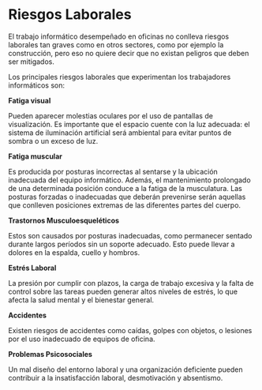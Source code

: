 # Riesgos Laborales


El trabajo informático desempeñado en oficinas no conlleva riesgos laborales tan graves como en otros sectores, como por ejemplo la construcción, pero eso no quiere decir que no existan peligros que deben ser mitigados.

Los principales riesgos laborales que experimentan los trabajadores informáticos son:



  **Fatiga visual**
  

Pueden aparecer molestias oculares por el uso de pantallas de visualización. Es importante que el espacio cuente con la luz adecuada: el sistema de iluminación artificial será ambiental para evitar puntos de sombra o un exceso de luz.


**Fatiga muscular**


Es producida por posturas incorrectas al sentarse y la ubicación inadecuada del equipo informático. Además, el mantenimiento prolongado de una determinada posición conduce a la fatiga de la musculatura. Las posturas forzadas o inadecuadas que deberán prevenirse serán aquellas que conlleven posiciones extremas de las diferentes partes del cuerpo.
    


**Trastornos Musculoesqueléticos**


Estos son causados por posturas inadecuadas, como permanecer sentado durante largos períodos sin un soporte adecuado. Esto puede llevar a dolores en la espalda, cuello y hombros.


**Estrés Laboral**


La presión por cumplir con plazos, la carga de trabajo excesiva y la falta de control sobre las tareas pueden generar altos niveles de estrés, lo que afecta la salud mental y el bienestar general.


**Accidentes**


Existen riesgos de accidentes como caídas, golpes con objetos, o lesiones por el uso inadecuado de equipos de oficina.


**Problemas Psicosociales**


Un mal diseño del entorno laboral y una organización deficiente pueden contribuir a la insatisfacción laboral, desmotivación y absentismo.
